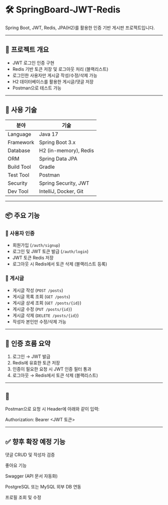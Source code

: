 # 🛠 SpringBoard-JWT-Redis

Spring Boot, JWT, Redis, JPA(H2)를 활용한 인증 기반 게시판 프로젝트입니다.

---

## 🚀 프로젝트 개요

- JWT 로그인 인증 구현
- Redis 기반 토큰 저장 및 로그아웃 처리 (블랙리스트)
- 로그인한 사용자만 게시글 작성/수정/삭제 가능
- H2 데이터베이스를 활용한 게시글/댓글 저장
- Postman으로 테스트 가능

---

## 🧰 사용 기술

| 분야 | 기술 |
|------|------|
| Language | Java 17 |
| Framework | Spring Boot 3.x |
| Database | H2 (in-memory), Redis |
| ORM | Spring Data JPA |
| Build Tool | Gradle |
| Test Tool | Postman |
| Security | Spring Security, JWT |
| Dev Tool | IntelliJ, Docker, Git |

---

## 📦 주요 기능

### 🔐 사용자 인증

- 회원가입 (`/auth/signup`)
- 로그인 및 JWT 토큰 발급 (`/auth/login`)
- JWT 토큰 Redis 저장
- 로그아웃 시 Redis에서 토큰 삭제 (블랙리스트 등록)

### 📝 게시글

- 게시글 작성 (`POST /posts`)
- 게시글 목록 조회 (`GET /posts`)
- 게시글 상세 조회 (`GET /posts/{id}`)
- 게시글 수정 (`PUT /posts/{id}`)
- 게시글 삭제 (`DELETE /posts/{id}`)
- 작성자 본인만 수정/삭제 가능

---

## 🔐 인증 흐름 요약

1. 로그인 → JWT 발급
2. Redis에 유효한 토큰 저장
3. 인증이 필요한 요청 시 JWT 인증 필터 통과
4. 로그아웃 → Redis에서 토큰 삭제 (블랙리스트)

---

## 📂 

Postman으로 요청 시 Header에 아래와 같이 입력:

Authorization: Bearer <JWT 토큰>

---

## ✅ 향후 확장 예정 기능
댓글 CRUD 및 작성자 검증

좋아요 기능

Swagger (API 문서 자동화)

PostgreSQL 또는 MySQL 외부 DB 연동

프로필 조회 및 수정



